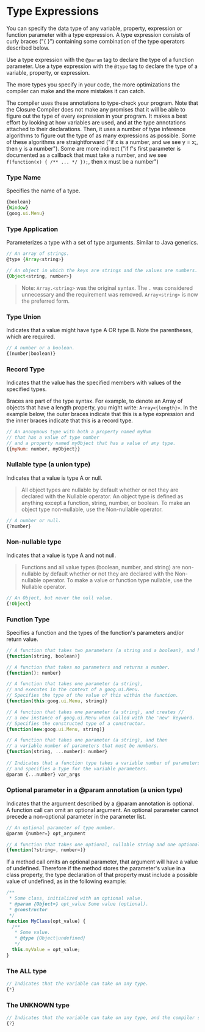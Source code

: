 # Type Expressions

You can specify the data type of any variable, property, expression or function parameter with a type expression. A type expression consists of curly braces ("{ }") containing some combination of the type operators described below.

Use a type expression with the `@param` tag to declare the type of a function parameter. Use a type expression with the `@type` tag to declare the type of a variable, property, or expression.

The more types you specify in your code, the more optimizations the compiler can make and the more mistakes it can catch.

The compiler uses these annotations to type-check your program. Note that the Closure Compiler does not make any promises that it will be able to figure out the type of every expression in your program. It makes a best effort by looking at how variables are used, and at the type annotations attached to their declarations. Then, it uses a number of type inference algorithms to figure out the type of as many expressions as possible. Some of these algorithms are straightforward ("if x is a number, and we see y = x;, then y is a number"). Some are more indirect ("if f's first parameter is documented as a callback that must take a number, and we see `f(function(x) { /** ... */ });`, then x must be a number")

### Type Name	

Specifies the name of a type.

```js
{boolean}
{Window}
{goog.ui.Menu}	
```

### Type Application

Parameterizes a type with a set of type arguments. Similar to Java generics.

```js
// An array of strings.
@type {Array<string>}

// An object in which the keys are strings and the values are numbers.
{Object<string, number>} 
```

> Note: `Array.<string>` was the original syntax. The `.` was considered unnecessary and the requirement was removed. `Array<string>` is now the preferred form. 

### Type Union

Indicates that a value might have type A OR type B. Note the parentheses, which are required.

```js
// A number or a boolean. 
{(number|boolean)}
```

### Record Type	

Indicates that the value has the specified members with values of the specified types.

Braces are part of the type syntax. For example, to denote an Array of objects that have a length property, you might write: `Array<{length}>`. In the example below, the outer braces indicate that this is a type expression and the inner braces indicate that this is a record type.

```js
// An anonymous type with both a property named myNum 
// that has a value of type number 
// and a property named myObject that has a value of any type.
{{myNum: number, myObject}} 
```

### Nullable type (a union type)

Indicates that a value is type A or null.

> All object types are nullable by default whether or not they are declared with the Nullable operator. An object type is defined as anything except a function, string, number, or boolean. To make an object type non-nullable, use the Non-nullable operator.

```js
// A number or null.	
{?number}
```

### Non-nullable type

Indicates that a value is type A and not null.

> Functions and all value types (boolean, number, and string) are non-nullable by default whether or not they are declared with the Non-nullable operator. To make a value or function type nullable, use the Nullable operator.

```js
// An Object, but never the null value.	
{!Object}
```

### Function Type	

Specifies a function and the types of the function's parameters and/or return value.

```js
// A function that takes two parameters (a string and a boolean), and has an unknown return value.
{function(string, boolean)}

// A function that takes no parameters and returns a number.
{function(): number}

// A function that takes one parameter (a string), 
// and executes in the context of a goog.ui.Menu.	
// Specifies the type of the value of this within the function.
{function(this:goog.ui.Menu, string)}

// A function that takes one parameter (a string), and creates //
// a new instance of goog.ui.Menu when called with the 'new' keyword.	
// Specifies the constructed type of a constructor.
{function(new:goog.ui.Menu, string)}

// A function that takes one parameter (a string), and then 
// a variable number of parameters that must be numbers.
{function(string, ...number): number}
	
// Indicates that a function type takes a variable number of parameters, 
// and specifies a type for the variable parameters.
@param {...number} var_args
```


### Optional parameter in a @param annotation (a union type)

Indicates that the argument described by a @param annotation is optional. A function call can omit an optional argument. An optional parameter cannot precede a non-optional parameter in the parameter list.

```js
// An optional parameter of type number.
@param {number=} opt_argument

// A function that takes one optional, nullable string and one optional number as arguments.
{function(?string=, number=)}
```	

If a method call omits an optional parameter, that argument will have a value of undefined. Therefore if the method stores the parameter's value in a class property, the type declaration of that property must include a possible value of undefined, as in the following example:

```js
/**
 * Some class, initialized with an optional value.
 * @param {Object=} opt_value Some value (optional).
 * @constructor
 */
function MyClass(opt_value) {
  /**
   * Some value.
   * @type {Object|undefined}
   */
  this.myValue = opt_value;
}
```

### The ALL type
```js
// Indicates that the variable can take on any type.
{*}
```

### The UNKNOWN type	

```js
// Indicates that the variable can take on any type, and the compiler should not type-check any uses of it.
{?}	
```